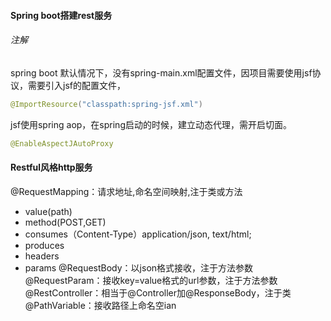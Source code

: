 #### Spring boot搭建rest服务

###### 注解

spring boot 默认情况下，没有spring-main.xml配置文件，因项目需要使用jsf协议，需要引入jsf的配置文件，
```java
@ImportResource("classpath:spring-jsf.xml")
```
jsf使用spring aop，在spring启动的时候，建立动态代理，需开启切面。
```java
@EnableAspectJAutoProxy
```



#### Restful风格http服务

@RequestMapping：请求地址,命名空间映射,注于类或方法
- value(path)
- method(POST,GET)
- consumes（Content-Type）application/json, text/html;
- produces
- headers
- params 
@RequestBody：以json格式接收，注于方法参数
@RequestParam：接收key=value格式的url参数，注于方法参数
@RestController：相当于@Controller加@ResponseBody，注于类
@PathVariable：接收路径上命名空ian

